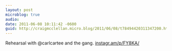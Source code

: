 ```yaml
---
layout: post
microblog: true
audio: 
date: 2011-06-08 10:11:42 -0600
guid: http://craigmcclellan.micro.blog/2011/06/08/t78494420311347200.html
---
```

Rehearsal with @carlcartee and the gang.  [instagr.am/p/FY8KA/](http://instagr.am/p/FY8KA/)
